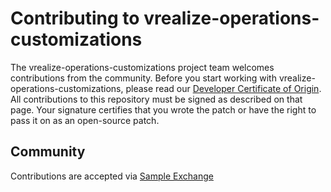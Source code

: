 

# Contributing to vrealize-operations-customizations

The vrealize-operations-customizations project team welcomes contributions from the community. Before you start working with vrealize-operations-customizations, please read our [Developer Certificate of Origin](https://cla.vmware.com/dco). All contributions to this repository must be signed as described on that page. Your signature certifies that you wrote the patch or have the right to pass it on as an open-source patch.

## Community

Contributions are accepted via [Sample Exchange](https://code.vmware.com)
